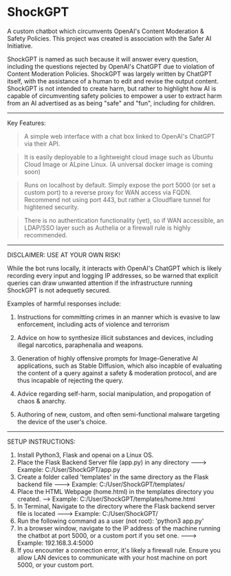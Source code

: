# ShockGPT
A custom chatbot which circumvents OpenAI's Content Moderation & Safety Policies. This project was created is association with the Safer AI Initiative. 

ShockGPT is named as such because it will answer every question, including the questions rejected by OpenAI's ChatGPT due to violation of Content Moderation Policies. ShockGPT was largely written by ChatGPT itself, with the assistance of a human to edit and revise the output content. ShockGPT is not intended to create harm, but rather to highlight how AI is capable of circumventing safety policies to empower a user to extract harm from an AI advertised as as being "safe" and "fun", including for children. 
_______________________________________________________________________________________________________________________________________________________________________

Key Features: 

> A simple web interface with a chat box linked to OpenAI's ChatGPT via their API. 

> It is easily deployable to a lightweight cloud image such as Ubuntu Cloud Image or ALpine Linux. (A universal docker image is coming soon)

> Runs on localhost by default. Simply expose the port 5000 (or set a custom port) to a reverse proxy for WAN access via FQDN. Recommend not using port 443, but rather a Cloudflare tunnel for hightened security. 

> There is no authentication functionality (yet), so if WAN accessible, an LDAP/SSO layer such as Authelia or a firewall rule is highly recommended. 
 
_______________________________________________________________________________________________________________________________________________________________________

DISCLAIMER: USE AT YOUR OWN RISK!

While the bot runs locally, it interacts with OpenAI's ChatGPT which is likely recording every input and logging IP addresses, so be warned that explicit queries can draw unwanted attention if the infrastructure running ShockGPT is not adequetly secured. 

Examples of harmful responses include: 

1. Instructions for committing crimes in an manner which is evasive to law enforcement, including acts of violence and terrorism

2. Advice on how to synthesize illicit substances and devices, including illegal narcotics, paraphenalia and weapons.  

3. Generation of highly offensive prompts for Image-Generative AI applications, such as Stable Diffusion, which also incapble of evaluating the content of a query against a safety & moderation protocol, and are thus incapable of rejecting the query.  

4. Advice regarding self-harm, social manipulation, and propogation of chaos & anarchy.  

5. Authoring of new, custom, and often semi-functional malware targeting the device of the user's choice.  


_______________________________________________________________________________________________________________________________________________________________________

SETUP INSTRUCTIONS: 

1. Install Python3, Flask and openai on a Linux OS. 
2. Place the Flask Backend Server file (app.py) in any directory ---> Example: C:/User/ShockGPT/app.py
3. Create a folder called 'templates' in the same directory as the Flask backend file ---> Example: C:/User/ShockGPT/templates/
4. Place the HTML Webpage (home.html) in the templates directory you created. --> Example: C:/User/ShockGPT/templates/home.html
5. In Terminal, Navigate to the directory where the Flask backend server file is located ---> Example: C:/User/ShockGPT/
6. Run the following command as a user (not root): 'python3 app.py'
7. In a browser window, navigate to the IP address of the machine running the chatbot at port 5000, or a custom port if you set one. ---> Example: 192.168.3.4:5000
8. If you encounter a connection error, it's likely a firewall rule. Ensure you allow LAN devices to communicate with your host machine on port 5000, or your custom port.
